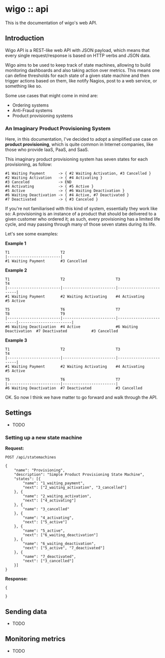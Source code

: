 # wigo :: api

This is the documentation of wigo's web API.

## Introduction

Wigo API is a REST-like web API with JSON payload, which means that every single request/response is based on HTTP verbs and JSON data.

Wigo aims to be used to keep track of state machines, allowing to build monitoring dashboards and also taking action over metrics. This means one can define thresholds for each state of a given state machine and then trigger actions based on them, like notify Nagios, post to a web service, or something like so.

Some use cases that might come in mind are:

* Ordering systems
* Anti-Fraud systems
* Product provisioning systems

### An Imaginary Product Provisioning System

Here, in this documentation, I've decided to adopt a simplified use case on **product provisioning**, which is quite common in Internet companies, like those who provide IaaS, PaaS, and SaaS.

This imaginary product provisioning system has seven states for each provisioning, as follow:

    #1 Waiting Payment      -> { #2 Waiting Activation, #3 Cancelled }
    #2 Waiting Activation   -> { #4 Activating }
    #3 Canceled             -> END
    #4 Activating           -> { #5 Active }
    #5 Active               -> { #6 Waiting Deactivation }
    #6 Waiting Deactivation -> { #4 Active, #7 Deactivated }
    #7 Deactivated          -> { #3 Canceled }

If you're not familiarised with this kind of system, essentially they work like so: A provisioning is an instance of a product that should be delivered to a given customer who ordered it; as such, every provisioning has a limited life cycle, and may passing through many of those seven states during its life.

Let's see some examples:

**Example 1**

    T1                       T2
    |------------------------|
    #1 Waiting Payment       #3 Cancelled

**Example 2**

    T1                       T2                       T3                       T4
    |------------------------|------------------------|------------------------|
    #1 Waiting Payment       #2 Waiting Activating    #4 Activating            #5 Active

    T5                       T6                       T7                       T8                       T9
    |------------------------|------------------------|------------------------|------------------------|
    #6 Waiting Deactivation  #4 Active                #6 Waiting Deactivation  #7 Deactivated           #3 Cancelled

**Example 3**

    T1                       T2                       T3                       T4
    |------------------------|------------------------|------------------------|
    #1 Waiting Payment       #2 Waiting Activating    #4 Activating            #5 Active

    T5                       T6                       T7
    |------------------------|------------------------|
    #6 Waiting Deactivation  #7 Deactivated           #3 Cancelled

OK. So now I think we have matter to go forward and walk through the API.

## Settings

* TODO

### Setting up a new state machine

**Request:**

    POST /api/statemachines
    
    {
        "name": "Provisioning",
        "description": "Simple Product Provisioning State Machine",
        "states": [{
            "name": "1_waiting_payment",
            "next": ["2_waiting_activation", "3_cancelled"]
        }, {
            "name": "2_waiting_activation",
            "next": ["4_activating"]
        }, {
            "name": "3_cancelled"
        }, {
            "name": "4_activating",
            "next": ["5_active"]
        }, {
            "name": "5_active",
            "next": ["6_waiting_deactivation"]
        }, {
            "name": "6_waiting_deactivation",
            "next": ["5_active", "7_deactivated"]
        }, {
            "name": "7_deactivated",
            "next": ["3_cancelled"]
        }]
    }
    
**Response:**

    {
        
    }

## Sending data

* TODO

## Monitoring metrics

* TODO
